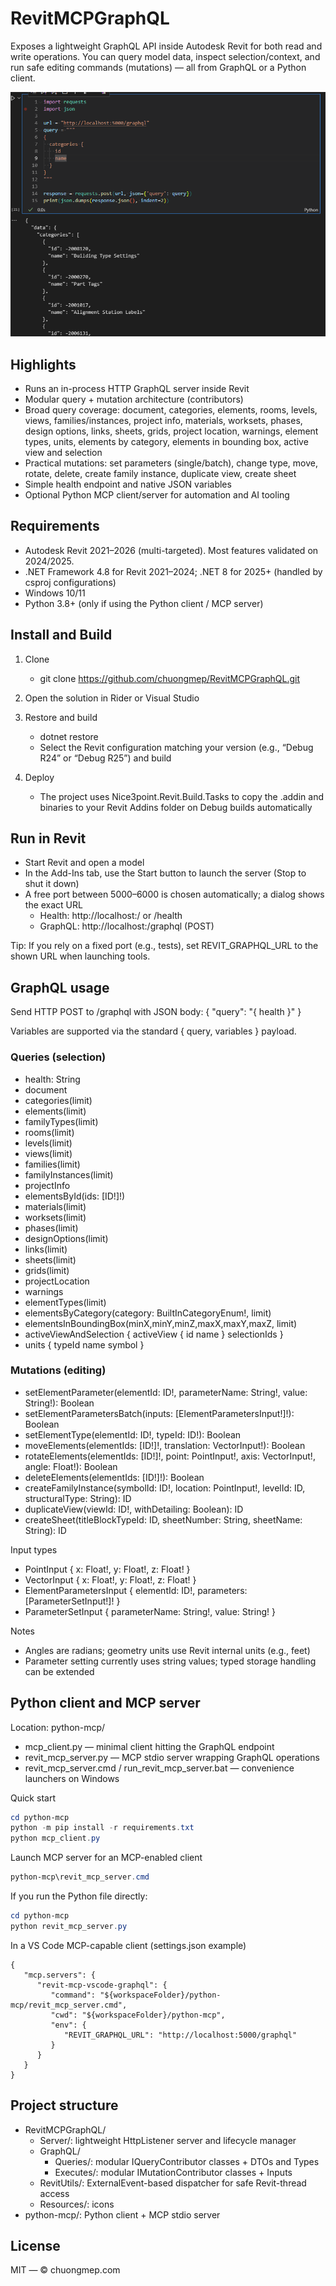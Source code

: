 # RevitMCPGraphQL

Exposes a lightweight GraphQL API inside Autodesk Revit for both read and write operations. You can query model data, inspect selection/context, and run safe editing commands (mutations) — all from GraphQL or a Python client.

![](./docs/Code_jYTcsr1iMW.png)

## Highlights
- Runs an in-process HTTP GraphQL server inside Revit
- Modular query + mutation architecture (contributors)
- Broad query coverage: document, categories, elements, rooms, levels, views, families/instances, project info, materials, worksets, phases, design options, links, sheets, grids, project location, warnings, element types, units, elements by category, elements in bounding box, active view and selection
- Practical mutations: set parameters (single/batch), change type, move, rotate, delete, create family instance, duplicate view, create sheet
- Simple health endpoint and native JSON variables
- Optional Python MCP client/server for automation and AI tooling

## Requirements
- Autodesk Revit 2021–2026 (multi-targeted). Most features validated on 2024/2025.
- .NET Framework 4.8 for Revit 2021–2024; .NET 8 for 2025+ (handled by csproj configurations)
- Windows 10/11
- Python 3.8+ (only if using the Python client / MCP server)

## Install and Build
1) Clone
    - git clone https://github.com/chuongmep/RevitMCPGraphQL.git

2) Open the solution in Rider or Visual Studio

3) Restore and build
    - dotnet restore
    - Select the Revit configuration matching your version (e.g., “Debug R24” or “Debug R25”) and build

4) Deploy
    - The project uses Nice3point.Revit.Build.Tasks to copy the .addin and binaries to your Revit Addins folder on Debug builds automatically

## Run in Revit
- Start Revit and open a model
- In the Add-Ins tab, use the Start button to launch the server (Stop to shut it down)
- A free port between 5000–6000 is chosen automatically; a dialog shows the exact URL
   - Health: http://localhost:<port>/ or /health
   - GraphQL: http://localhost:<port>/graphql (POST)

Tip: If you rely on a fixed port (e.g., tests), set REVIT_GRAPHQL_URL to the shown URL when launching tools.

## GraphQL usage
Send HTTP POST to /graphql with JSON body:
{ "query": "{ health }" }

Variables are supported via the standard { query, variables } payload.

### Queries (selection)
- health: String
- document
- categories(limit)
- elements(limit)
- familyTypes(limit)
- rooms(limit)
- levels(limit)
- views(limit)
- families(limit)
- familyInstances(limit)
- projectInfo
- elementsById(ids: [ID!]!)
- materials(limit)
- worksets(limit)
- phases(limit)
- designOptions(limit)
- links(limit)
- sheets(limit)
- grids(limit)
- projectLocation
- warnings
- elementTypes(limit)
- elementsByCategory(category: BuiltInCategoryEnum!, limit)
- elementsInBoundingBox(minX,minY,minZ,maxX,maxY,maxZ, limit)
- activeViewAndSelection { activeView { id name } selectionIds }
- units { typeId name symbol }

### Mutations (editing)
- setElementParameter(elementId: ID!, parameterName: String!, value: String!): Boolean
- setElementParametersBatch(inputs: [ElementParametersInput!]!): Boolean
- setElementType(elementId: ID!, typeId: ID!): Boolean
- moveElements(elementIds: [ID!]!, translation: VectorInput!): Boolean
- rotateElements(elementIds: [ID!]!, point: PointInput!, axis: VectorInput!, angle: Float!): Boolean
- deleteElements(elementIds: [ID!]!): Boolean
- createFamilyInstance(symbolId: ID!, location: PointInput!, levelId: ID, structuralType: String): ID
- duplicateView(viewId: ID!, withDetailing: Boolean): ID
- createSheet(titleBlockTypeId: ID, sheetNumber: String, sheetName: String): ID

Input types
- PointInput { x: Float!, y: Float!, z: Float! }
- VectorInput { x: Float!, y: Float!, z: Float! }
- ElementParametersInput { elementId: ID!, parameters: [ParameterSetInput!]! }
- ParameterSetInput { parameterName: String!, value: String! }

Notes
- Angles are radians; geometry units use Revit internal units (e.g., feet)
- Parameter setting currently uses string values; typed storage handling can be extended

## Python client and MCP server
Location: python-mcp/
- mcp_client.py — minimal client hitting the GraphQL endpoint
- revit_mcp_server.py — MCP stdio server wrapping GraphQL operations
- revit_mcp_server.cmd / run_revit_mcp_server.bat — convenience launchers on Windows

Quick start
```powershell
cd python-mcp
python -m pip install -r requirements.txt
python mcp_client.py
```

Launch MCP server for an MCP-enabled client
```powershell
python-mcp\revit_mcp_server.cmd
```

If you run the Python file directly:
```powershell
cd python-mcp
python revit_mcp_server.py
```

In a VS Code MCP-capable client (settings.json example)
```jsonc
{
   "mcp.servers": {
      "revit-mcp-vscode-graphql": {
         "command": "${workspaceFolder}/python-mcp/revit_mcp_server.cmd",
         "cwd": "${workspaceFolder}/python-mcp",
         "env": {
            "REVIT_GRAPHQL_URL": "http://localhost:5000/graphql"
         }
      }
   }
}
```

## Project structure
- RevitMCPGraphQL/
   - Server/: lightweight HttpListener server and lifecycle manager
   - GraphQL/
      - Queries/: modular IQueryContributor classes + DTOs and Types
      - Executes/: modular IMutationContributor classes + Inputs
   - RevitUtils/: ExternalEvent-based dispatcher for safe Revit-thread access
   - Resources/: icons
- python-mcp/: Python client + MCP stdio server

## License
MIT — © chuongmep.com
